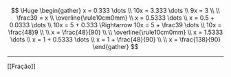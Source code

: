 $$ \Huge \begin{gather}
x = 0.333 \dots \\
10x = 3.333 \dots \\
9x = 3 \\
\\
\frac39 = x
\\
\overline{\rule10cm0mm}
\\
x = 0.5333 \dots \\
x = 0.5 + 0.0333 \dots \\
10x = 5 + 0.333 \Rightarrow 10x = 5 + \frac39 \dots \\
10x = \frac{48}9 \\
\\
x = \frac{48}{90} \\
\\
\overline{\rule10cm0mm}
\\
x = 1.5333 \dots \\
x = 1 + 0.5333 \dots \\
x = 1 + \frac{48}{90} \\
\\
x = \frac{138}{90}
\end{gather} $$

---

[[Fração]]